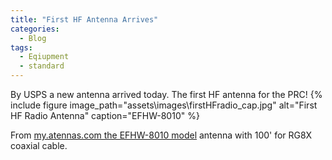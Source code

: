 ```yaml
---
title: "First HF Antenna Arrives"
categories:
  - Blog
tags:
  - Eqiupment
  - standard
---
```


By USPS a new antenna arrived today.  The first HF antenna for the PRC!
{% include figure image_path="assets\images\firstHFradio_cap.jpg" alt="First HF Radio Antenna" caption="EFHW-8010" %}

From [my.atennas.com the EFHW-8010 model][1] antenna with 100' for RG8X coaxial cable.


[1]: https://myantennas.com/wp/product/efhw-8010/

